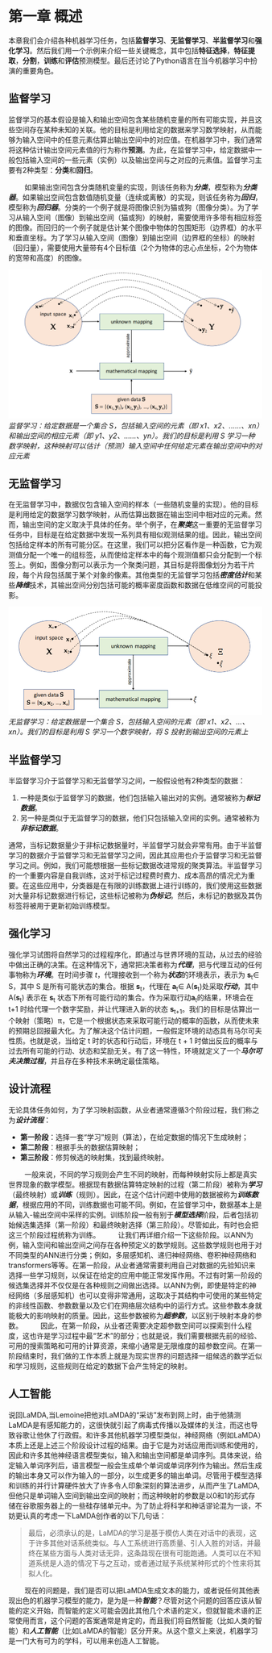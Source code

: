 # 第一章 概述
本章我们会介绍各种机器学习任务，包括**监督学习**、**无监督学习**、**半监督学习**和**强化学习**。然后我们用一个示例来介绍一些关键概念，其中包括**特征选择**，**特征提取**，**分割**，**训练**和**评估**预测模型。最后还讨论了Python语言在当今机器学习中扮演的重要角色。
## 监督学习
监督学习的基本假设是输入和输出空间包含某些随机变量的所有可能实现，并且这些空间存在某种未知的关联。他的目标是利用给定的数据来学习数学映射，从而能够为输入空间中的任意元素估算出输出空间中的对应值。在机器学习中，我们通常将这种估计输出空间元素值的行为称作**预测**。为此，在监督学习中，给定数据中一般包括输入空间的一些元素（实例）以及输出空间与之对应的元素值。监督学习主要有2种类型：**分类**和**回归**。

&emsp;&emsp;
如果输出空间包含分类随机变量的实现，则该任务称为***分类***，模型称为***分类器***。如果输出空间包含数值随机变量（连续或离散）的实现，则该任务称为***回归***，模型称为***回归器***。分类的一个例子就是将图像识别为猫或狗（图像分类）。为了学习从输入空间（图像）到输出空间（猫或狗）的映射，需要使用许多带有相应标签的图像。而回归的一个例子就是估计某个图像中物体的包围矩形（边界框）的水平和垂直坐标。为了学习从输入空间（图像）到输出空间（边界框的坐标）的映射（回归量），需要使用大量带有4个目标值（2个为物体的忠心点坐标，2个为物体的宽带和高度）的图像。

![监督学习](image.png)
*监督学习：给定数据是一个集合 S，包括输入空间的元素（即 x1、x2、......、xn）和输出空间的相应元素（即 y1、y2、......、yn）。我们的目标是利用 S 学习一种数学映射，这种映射可以估计（预测）输入空间中任何给定元素在输出空间中的对应元素*
## 无监督学习
在无监督学习中，数据仅包含输入空间的样本（一些随机变量的实现）。他的目标是利用给定的数据学习数学映射，从而估算出数据在输出空间中相对应的元素。然而，输出空间的定义取决于具体的任务。举个例子，在***聚类***这一重要的无监督学习任务中，目标是在给定数据中发现一系列具有相似观测结果的组。因此，输出空间包括给定样本的所有可能分区。在这里，我们可以把分区看作是一种函数，它为观测值分配一个唯一的组标签，从而使给定样本中的每个观测值都只会分配到一个标签上。例如，图像分割可以表示为一个聚类问题，其目标是将图像划分为若干片段，每个片段包括属于某个对象的像素。其他类型的无监督学习包括***密度估计***和某些***降维***技术，其输出空间分别包括可能的概率密度函数和数据在低维空间的可能投影。

![无监督学习](image-1.png)
*无监督学习：给定数据是一个集合 S，包括输入空间的元素（即 x1、x2、...、xn）。我们的目标是利用 S 学习一个数学映射，将 S 投射到输出空间的元素上*
## 半监督学习
半监督学习介于监督学习和无监督学习之间，一般假设他有2种类型的数据：

1. 一种是类似于监督学习的数据，他们包括输入输出对的实例。通常被称为***标记数据***。
2. 另一种是类似于无监督学习的数据，他们只包括输入空间的实例。通常被称为***非标记数据***。

通常，当标记数据量少于非标记数据量时，半监督学习就会非常有用。由于半监督学习的数据介于监督学习和无监督学习之间，因此其应用也介于监督学习和无监督学习之间。例如，我们可能想根据一些标记数据改进常规的聚类算法。半监督学习的一个重要内容是自我训练，这对于标记过程费时费力、成本高昂的情况尤为重要。在这些应用中，分类器是在有限的训练数据上进行训练的，我们使用这些数据对大量非标记数据进行标记，这些标记被称为***伪标记***。然后，未标记的数据及其伪标签将被用于更新初始训练模型。
## 强化学习
强化学习试图将自然学习的过程程序化，即通过与世界环境的互动，从过去的经验中做出正确的决策。在这种情况下，通常把决策者称为***代理***，把与代理互动的任何事物称为***环境***。在时间步骤 *t*，代理接收到一个称为***状态***的环境表示，表示为 **s**<sub>t</sub>∈ S，其中 S 是所有可能状态的集合。根据 **s**<sub>t</sub>，代理在 **a**<sub>t</sub>∈ A(**s**<sub>t</sub>)处采取***行动***，其中 A(**s**<sub>t</sub>) 表示在 **s**<sub>t</sub> 状态下所有可能行动的集合。作为采取行动**a**<sub>t</sub>的结果，环境会在 t+1 时给代理一个数字奖励，并让代理进入新的状态 **s**<sub>t+1</sub>。我们的目标是估算出一个映射（策略）π，它是一个根据状态来采取可能行动的概率的函数，从而使未来的预期总回报最大化。为了解决这个估计问题，一般假定环境的动态具有马尔可夫性质。也就是说，当给定 t 时的状态和行动后，环境在 t + 1 时做出反应的概率与过去所有可能的行动、状态和奖励无关。有了这一特性，环境就定义了一个***马尔可夫决策过程***，并且存在多种技术来确定最佳策略。
## 设计流程
无论具体任务如何，为了学习映射函数，从业者通常遵循3个阶段过程，我们称之为***设计流程***：
- **第一阶段**：选择一套“学习”规则（算法），在给定数据的情况下生成映射；
- **第二阶段**：根据手头的数据估算映射；
- **第三阶段**：修剪候选的映射集，找到最终映射。

&emsp;&emsp;
一般来说，不同的学习规则会产生不同的映射，而每种映射实际上都是真实世界现象的数学模型。根据现有数据估算特定映射的过程（第二阶段）被称为***学习***（最终映射）或***训练***（规则）。因此，在这个估计问题中使用的数据被称为***训练数据***，根据应用的不同，训练数据也可能不同。例如，在监督学习中，数据基本上是从输入-输出空间中采样的实例。训练阶段一般有别于***模型选择***阶段，后者包括初始候选集选择（第一阶段）和最终映射选择（第三阶段）。尽管如此，有时也会把这三个阶段过程统称为训练。
&emsp;&emsp;
让我们再详细介绍一下这些阶段。以ANN为例，输入空间和输出空间之间存在各种预定义的数学规则。这些数学规则也用于对不同类型的ANN进行分类；例如，多层感知机、递归神经网络、卷积神经网络和transformers等等。在第一阶段，从业者通常需要利用自己对数据的先验知识来选择一些学习规则，以保证在给定的应用中能正常发挥作用。不过有时第一阶段的候选集选择并不仅仅是在各种规则之间做出选择。以ANN为例，即使是特定的神经网络（多层感知机）也可以变得非常通用，这取决于其结构中可使用的某些特定的非线性函数、参数数量以及它们在网络层次结构中的运行方式。这些参数本身就能极大的影响映射的质量。因此，这些参数被称为***超参数***，以区别于映射本身的参数。
&emsp;&emsp;
因此，在第一阶段，从业者还需要决定超参数空间可以探索到什么程度，这也许是学习过程中最“艺术”的部分；也就是说，我们需要根据先前的经验、可用的搜索策略和可用的计算资源，来缩小通常是无限维度的超参数空间。在第一阶段结束时，我们做的工作本质上就是为现实世界的问题选择一组候选的数学近似和学习规则，这些规则在给定的数据下会产生特定的映射。
## 人工智能
说回LaMDA,当Lemoine把他对LaMDA的“采访”发布到网上时，由于他猜测LaMDA是有感知能力的，这很快就引起了病毒式传播以及媒体的关注，而这也导致谷歌让他休了行政假。和许多其他机器学习模型类似，神经网络（例如LaMDA）本质上还是上述三个阶段设计过程的结果。由于它是为对话应用而训练和使用的，因此和许多其他神经语言模型类似，输入和输出空间都是单词序列。具体来说，给定输入单词序列后，语言模型一般会生成单个单词或单词序列作为输出。然后生成的输出本身又可以作为输入的一部分，以生成更多的输出单词。尽管用于模型选择和训练的并行计算硬件放大了许多令人印象深刻的算法进步，从而产生了LaMDA,但他只是单词输入空间到输出空间的映射；而这种映射的参数是以0和1的形式存储在谷歌服务器上的一些硅存储单元中。为了防止将科学和神话谬论混为一谈，不妨更认真的考虑一下LaMDA创作者的以下几句话：
> 最后，必须承认的是，LaMDA的学习是基于模仿人类在对话中的表现，这于许多其他对话系统类似。与人工系统进行高质量、引人入胜的对话，并最终在某些方面与人类对话无异，这条路现在很有可能跑通。人类可以在不知道系统是人造的情况下与之互动，或者通过赋予系统某种形式的个性来将其拟人化。

&emsp;&emsp;
现在的问题是，我们是否可以把LaMDA生成文本的能力，或者说任何其他表现出色的机器学习模型的能力，是为是一种***智能***？尽管对这个问题的回答应该从智能的定义开始，而智能的定义可能会因此其他几个术语的定义，但就智能术语的正常使用而言，这个问题的答案通常是肯定的，而且我们将自然智能（比如人类的智能）和***人工智能***（比如LaMDA的智能）区分开来。从这个意义上来说，机器学习是一门大有可为的学科，可以用来创造人工智能。
